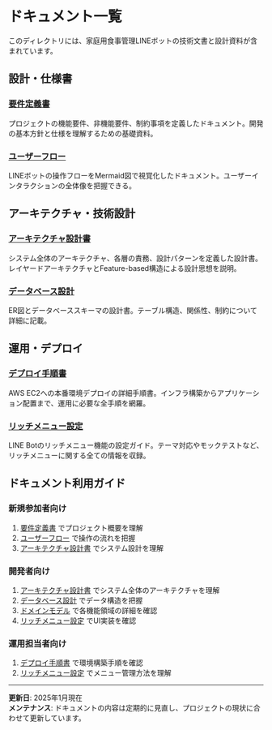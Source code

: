 # ドキュメント一覧

このディレクトリには、家庭用食事管理LINEボットの技術文書と設計資料が含まれています。

## 設計・仕様書

### [要件定義書](requirements.md)
プロジェクトの機能要件、非機能要件、制約事項を定義したドキュメント。開発の基本方針と仕様を理解するための基礎資料。

### [ユーザーフロー](user_flow.md)  
LINEボットの操作フローをMermaid図で視覚化したドキュメント。ユーザーインタラクションの全体像を把握できる。

## アーキテクチャ・技術設計

### [アーキテクチャ設計書](architecture.md)
システム全体のアーキテクチャ、各層の責務、設計パターンを定義した設計書。レイヤードアーキテクチャとFeature-based構造による設計思想を説明。

### [データベース設計](er_diagram.md)
ER図とデータベーススキーマの設計書。テーブル構造、関係性、制約について詳細に記載。

## 運用・デプロイ

### [デプロイ手順書](DEPLOYMENT.md)
AWS EC2への本番環境デプロイの詳細手順書。インフラ構築からアプリケーション配置まで、運用に必要な全手順を網羅。

### [リッチメニュー設定](RICHMENU.md)
LINE Botのリッチメニュー機能の設定ガイド。テーマ対応やモックテストなど、リッチメニューに関する全ての情報を収録。

## ドキュメント利用ガイド

### 新規参加者向け
1. [要件定義書](requirements.md) でプロジェクト概要を理解
2. [ユーザーフロー](user_flow.md) で操作の流れを把握
3. [アーキテクチャ設計書](architecture.md) でシステム設計を理解

### 開発者向け
1. [アーキテクチャ設計書](architecture.md) でシステム全体のアーキテクチャを理解
2. [データベース設計](er_diagram.md) でデータ構造を把握
3. [ドメインモデル](domain/) で各機能領域の詳細を確認
4. [リッチメニュー設定](RICHMENU.md) でUI実装を確認

### 運用担当者向け
1. [デプロイ手順書](DEPLOYMENT.md) で環境構築手順を確認
2. [リッチメニュー設定](RICHMENU.md) でメニュー管理方法を理解

---

**更新日**: 2025年1月現在  
**メンテナンス**: ドキュメントの内容は定期的に見直し、プロジェクトの現状に合わせて更新しています。